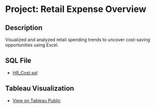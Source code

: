 # Project: Retail Expense Overview

## Description
Visualized and analyzed retail spending trends to uncover cost-saving opportunities using Excel.

## SQL File
- [HR_Cost.sql](HR_Cost.sql)

## Tableau Visualization
- [View on Tableau Public](https://public.tableau.com/app/profile/arya.rezvani/viz/RetailExpenseOverview/Dashboard1)

